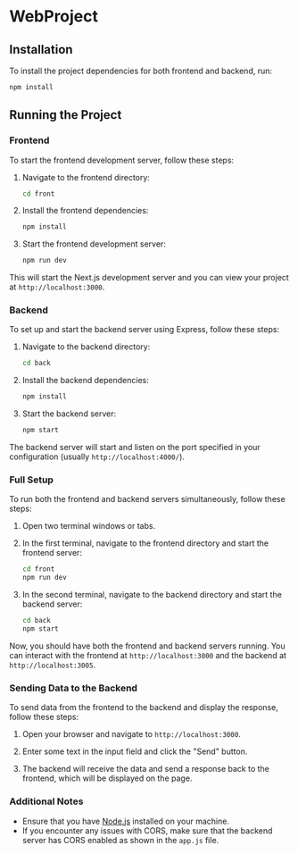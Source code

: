 # WebProject

## Installation

To install the project dependencies for both frontend and backend, run:

```bash
npm install
```

## Running the Project

### Frontend

To start the frontend development server, follow these steps:

1. Navigate to the frontend directory:
    ```bash
    cd front
    ```
2. Install the frontend dependencies:
    ```bash
    npm install
    ```

3. Start the frontend development server:
    ```bash
    npm run dev
    ```

This will start the Next.js development server and you can view your project at `http://localhost:3000`.

### Backend

To set up and start the backend server using Express, follow these steps:

1. Navigate to the backend directory:
    ```bash
    cd back
    ```

2. Install the backend dependencies:
    ```bash
    npm install
    ```

3. Start the backend server:
    ```bash
    npm start
    ```

The backend server will start and listen on the port specified in your configuration (usually `http://localhost:4000/`).

### Full Setup

To run both the frontend and backend servers simultaneously, follow these steps:

1. Open two terminal windows or tabs.

2. In the first terminal, navigate to the frontend directory and start the frontend server:
    ```bash
    cd front
    npm run dev
    ```

3. In the second terminal, navigate to the backend directory and start the backend server:
    ```bash
    cd back
    npm start
    ```

Now, you should have both the frontend and backend servers running. You can interact with the frontend at `http://localhost:3000` and the backend at `http://localhost:3005`.

### Sending Data to the Backend

To send data from the frontend to the backend and display the response, follow these steps:

1. Open your browser and navigate to `http://localhost:3000`.

2. Enter some text in the input field and click the "Send" button.

3. The backend will receive the data and send a response back to the frontend, which will be displayed on the page.

### Additional Notes

- Ensure that you have [Node.js](https://nodejs.org/) installed on your machine.
- If you encounter any issues with CORS, make sure that the backend server has CORS enabled as shown in the `app.js` file.
